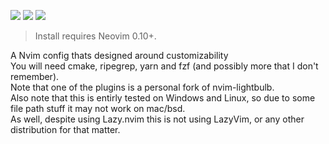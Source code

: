 <a href="https://dotfyle.com/danielosw/nvimconfig"><img src="https://dotfyle.com/danielosw/nvimconfig/badges/plugins?style=flat" /></a>
<a href="https://dotfyle.com/danielosw/nvimconfig"><img src="https://dotfyle.com/danielosw/nvimconfig/badges/leaderkey?style=flat" /></a>
<a href="https://dotfyle.com/danielosw/nvimconfig"><img src="https://dotfyle.com/danielosw/nvimconfig/badges/plugin-manager?style=flat" /></a>
 > Install requires Neovim 0.10+.

A Nvim config thats designed around customizability  
You will need cmake, ripegrep, yarn and fzf (and possibly more that I don't remember).  
Note that one of the plugins is a personal fork of nvim-lightbulb.  
Also note that this is entirly tested on Windows and Linux, so due to some file path stuff it may not work on mac/bsd.  
As well, despite using Lazy.nvim this is not using LazyVim, or any other distribution for that matter.  
